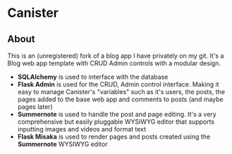 # Canister

## About
This is an (unregistered) fork of a blog app I have privately on my git. It's a Blog web app template with CRUD Admin controls with a modular design.

- **SQLAlchemy** is used to interface with the database
- **Flask Admin** is used for the CRUD, Admin control interface. Making it easy to manage Canister's "variables" such as it's users, the posts, the pages added to the base web app and comments to posts (and maybe pages later)
- **Summernote** is used to handle the post and page editing. It's a very comprehensive but easily pluggable WYSIWYG editor that supports inputting images and videos and format text
- **Flask Misaka** is used to render pages and posts created using the **Summernote** WYSIWYG editor
